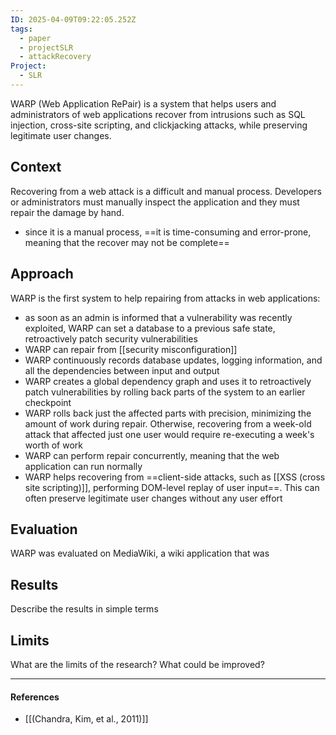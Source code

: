 ```yaml
---
ID: 2025-04-09T09:22:05.252Z
tags:
  - paper
  - projectSLR
  - attackRecovery
Project:
  - SLR
---
```

WARP (Web Application RePair) is a system that helps users and administrators of web applications recover from intrusions such as SQL injection, cross-site scripting, and clickjacking attacks, while preserving legitimate user changes.

## Context

Recovering from a web attack is a difficult and manual process. Developers or administrators must manually inspect the application and they must repair the damage by hand.
- since it is a manual process, ==it is time-consuming and error-prone, meaning that the recover may not be complete==

## Approach

WARP is the first system to help repairing from attacks in web applications:
- as soon as an admin is informed that a vulnerability was recently exploited, WARP can set a database to a previous safe state, retroactively patch security vulnerabilities
- WARP can repair from [[security misconfiguration]]
- WARP continuously records database updates, logging information, and all the dependencies between input and output
- WARP creates a global dependency graph and uses it to retroactively patch vulnerabilities by rolling back parts of the system to an earlier checkpoint
- WARP rolls back just the affected parts with precision, minimizing the amount of work during repair. Otherwise, recovering from a week-old attack that affected just one user would require re-executing a week's worth of work
- WARP can perform repair concurrently, meaning that the web application can run normally
- WARP helps recovering from ==client-side attacks, such as [[XSS (cross site scripting)]], performing DOM-level replay of user input==. This can often preserve legitimate user changes without any user effort

## Evaluation

WARP was evaluated on MediaWiki, a wiki application that was 
## Results

Describe the results in simple terms

## Limits

What are the limits of the research? What could be improved?

---
#### References
- [[(Chandra, Kim, et al., 2011)]]
